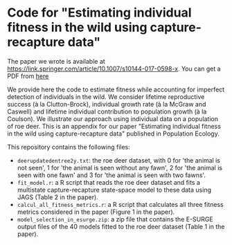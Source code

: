 Code for "Estimating individual fitness in the wild using capture-recapture data"
==================================================

The paper we wrote is available at https://link.springer.com/article/10.1007/s10144-017-0598-x. You can get a PDF from [here](https://oliviergimenez.github.io/pubs/Gimenez&Gaillard2017PopEcol.pdf)

We provide here the code to estimate fitness while accounting for imperfect detection of individuals in the wild. We consider lifetime reproductive success (à la Clutton-Brock), individual growth rate (à la McGraw and Caswell) and lifetime individual contribution to population growth (à la Coulson). We illustrate our approach using individual data on a population of roe deer. This is an appendix for our paper "Estimating individual fitness in the wild using capture-recapture data" published in Population Ecology.

This repository contains the following files:

* `deerupdatedentree2y.txt`: the roe deer dataset, with 0 for 'the animal is not seen', 1 for 'the animal is seen without any fawn', 2 for 'the animal is seen with one fawn' and 3 for 'the animal is seen with two fawns'.
* `fit_model.r`: a R script that reads the roe deer dataset and fits a multistate capture-recapture state-space model to these data using JAGS (Table 2 in the paper).
* `calcul_all_fitness_metrics.r`: a R script that calculates all three fitness metrics considered in the paper (Figure 1 in the paper).
* `model_selection_in_esurge.zip`: a zip file that contains the E-SURGE output files of the 40 models fitted to the roe deer dataset (Table 1 in the paper).


